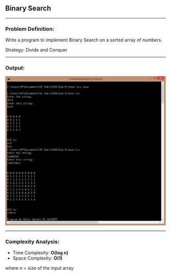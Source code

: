## Binary Search

-----------------------------------------
### Problem Definition:
Write a program to implement Binary Search on a sorted array of numbers.

Strategy: Divide and Conquer

------------------------------------------
### Output:

<p align="center">
    <img src="./output.jpg">
</p>

------------------------------------------
### Complexity Analysis:

* Time Complexity: **O(log n)** 
* Space Complexity: **O(1)** 

where n = size of the input array
